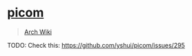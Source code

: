 # [picom](https://github.com/yshui/picom)

> [Arch Wiki](https://wiki.archlinux.org/index.php/Picom)

TODO: Check this: <https://github.com/yshui/picom/issues/295>
